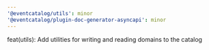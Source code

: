 ```yaml
---
'@eventcatalog/utils': minor
'@eventcatalog/plugin-doc-generator-asyncapi': minor
---
```


feat(utils): Add utilities for writing and reading domains to the catalog
